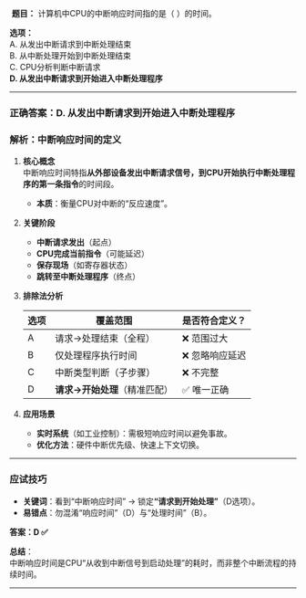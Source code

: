 ​​
​**题目：​**​ 计算机中CPU的中断响应时间指的是（ ）的时间。

​**选项：​**​  
A. 从发出中断请求到中断处理结束  
B. 从中断处理开始到中断处理结束  
C. CPU分析判断中断请求  
**D. 从发出中断请求到开始进入中断处理程序**

---

### ​**正确答案：D. 从发出中断请求到开始进入中断处理程序**​

### ​**解析：中断响应时间的定义**​

1. ​**核心概念**​  
    中断响应时间特指 ​**从外部设备发出中断请求信号，到CPU开始执行中断处理程序的第一条指令**​ 的时间段。
    
    - ​**本质**​：衡量CPU对中断的“反应速度”。
2. ​**关键阶段**​
    
    - ​**中断请求发出**​（起点）
    - ​**CPU完成当前指令**​（可能延迟）
    - ​**保存现场**​（如寄存器状态）
    - ​**跳转至中断处理程序**​（终点）
3. ​**排除法分析**​
    
    |选项|覆盖范围|是否符合定义？|
    |---|---|---|
    |A|请求→处理结束（全程）|❌ 范围过大|
    |B|仅处理程序执行时间|❌ 忽略响应延迟|
    |C|中断类型判断（子步骤）|❌ 不完整|
    |D|​**请求→开始处理**​（精准匹配）|✅ 唯一正确|
    
4. ​**应用场景**​
    
    - ​**实时系统**​（如工业控制）：需极短响应时间以避免事故。
    - ​**优化方法**​：硬件中断优先级、快速上下文切换。

---

### ​**应试技巧**​

- ​**关键词**​：看到“中断响应时间” → 锁定 ​**​“请求到开始处理”​**​（D选项）。
- ​**易错点**​：勿混淆“响应时间”（D）与“处理时间”（B）。

​**答案：D ✅**​

​**总结**​：  
中断响应时间是CPU“从收到中断信号到启动处理”的耗时，而非整个中断流程的持续时间。

---

